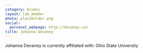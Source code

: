 ```yaml
---
category: Alumni
layout: lab_member
photo: placeholder.png
social:
  personal_webpage: http://devaney.ca/
title: Johanna Devaney
---
```


Johanna Devaney is currently affiliated with: Ohio State University